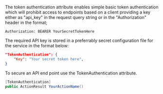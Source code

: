 The token authentication attribute enables simple basic token authentication which will prohibit access to endpoints based on a client providing a key either as "api_key" in the request query string or in the "Authorization" header in the format;

```
Authorization: BEARER YourSecretTokenHere
```

The required API key is stored in a preferrably secret configuration file for the service in the format below:

```json
"TokenAuthentication": {
    "Key": "Your secret token here",
}
```

To secure an API end point use the TokenAuthentication attribute.

```C#
[TokenAuthentication]
public ActionResult YourActionName()
```